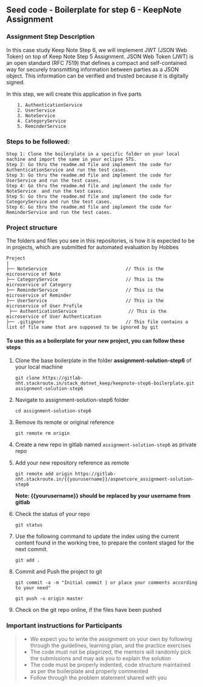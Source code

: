 ## Seed code - Boilerplate for step 6 - KeepNote Assignment

### Assignment Step Description

In this case study Keep Note Step 6, we will implement JWT (JSON Web Token) on top of Keep Note Step 5 Assignment. JSON Web Token (JWT) is an open standard (RFC 7519) that 
defines a compact and self-contained way for securely transmitting information between parties as a JSON object. This information can be verified and trusted because it is
digitally signed.

In this step, we will create this application in five parts 
    
        1. AuthenticationService
        2. UserService
        3. NoteService
        4. CategoryService
        5. ReminderService

### Steps to be followed:

    Step 1: Clone the boilerplate in a specific folder on your local machine and import the same in your eclipse STS.
    Step 2: Go thru the readme.md file and implement the code for AuthenticationService and run the test cases.
    Step 3: Go thru the readme.md file and implement the code for UserService and run the test cases.
    Step 4: Go thru the readme.md file and implement the code for NoteService  and run the test cases.
    Step 5: Go thru the readme.md file and implement the code for CategoryService and run the test cases.
    Step 6: Go thru the readme.md file and implement the code for ReminderService and run the test cases.


### Project structure

The folders and files you see in this repositories, is how it is expected to be in projects, which are submitted for automated evaluation by Hobbes

    Project
	|
	├── NoteService                             // This is the microservice of Note   
	├── CategoryService                         // This is the microservice of Category   
	├── ReminderService                         // This is the microservice of Reminder   
	├── UserService                             // This is the microservice of User Profile  
     ├── AuthenticationService                   // This is the microservice of User Authentication
	├── .gitignore			                    // This file contains a list of file name that are supposed to be ignored by git 
	


#### To use this as a boilerplate for your new project, you can follow these steps

1. Clone the base boilerplate in the folder **assignment-solution-step6** of your local machine
     
    `git clone https://gitlab-nht.stackroute.in/stack_dotnet_keep/keepnote-step6-boilerplate.git assignment-solution-step6`

2. Navigate to assignment-solution-step6 folder

    `cd assignment-solution-step6`

3. Remove its remote or original reference

     `git remote rm origin`

4. Create a new repo in gitlab named `assignment-solution-step6` as private repo

5. Add your new repository reference as remote

     `git remote add origin https://gitlab-nht.stackroute.in/{{yourusername}}/aspnetcore_assignment-solution-step6`

     **Note: {{yourusername}} should be replaced by your username from gitlab**

5. Check the status of your repo 
     
     `git status`

6. Use the following command to update the index using the current content found in the working tree, to prepare the content staged for the next commit.

     `git add .`
 
7. Commit and Push the project to git

     `git commit -a -m "Initial commit | or place your comments according to your need"`

     `git push -u origin master`

8. Check on the git repo online, if the files have been pushed

### Important instructions for Participants
> - We expect you to write the assignment on your own by following through the guidelines, learning plan, and the practice exercises
> - The code must not be plagirized, the mentors will randomly pick the submissions and may ask you to explain the solution
> - The code must be properly indented, code structure maintained as per the boilerplate and properly commented
> - Follow through the problem statement shared with you
